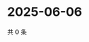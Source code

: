 # 2025-06-06

共 0 条

<!-- BEGIN ZHIHUQUESTIONS -->
<!-- 最后更新时间 Fri Jun 06 2025 17:12:38 GMT+0800 (China Standard Time) -->

<!-- END ZHIHUQUESTIONS -->
